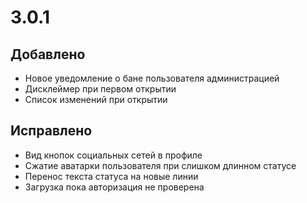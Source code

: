 # 3.0.1

## Добавлено

- Новое уведомление о бане пользователя администрацией
- Дисклеймер при первом открытии
- Список изменений при открытии

## Исправлено

- Вид кнопок социальных сетей в профиле
- Сжатие аватарки пользователя при слишком длинном статусе
- Перенос текста статуса на новые линии
- Загрузка пока авторизация не проверена
